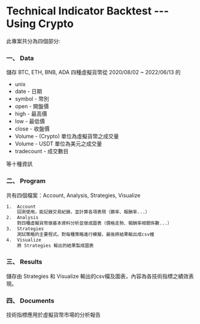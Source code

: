 # Technical Indicator Backtest --- Using Crypto
此專案共分為四個部分:

### 一、	Data
儲存 BTC, ETH, BNB, ADA 四種虛擬貨幣從 2020/08/02 ~ 2022/06/13 的

- unix 
- date - 日期
- symbol - 幣別
- open - 開盤價
- high - 最高價
- low - 最低價
- close - 收盤價
- Volume - (Crypto) 單位為虛擬貨幣之成交量
- Volume - USDT 單位為美元之成交量
- tradecount - 成交數目

等十種資訊

### 二、	Program
共有四個檔案：Account, Analysis, Strategies, Visualize
```sh
1.	Account
	回測使用，能記錄交易紀錄，並計算各項表現（勝率、報酬率...）
2.	Analysis
	對四種虛擬貨幣做基本資料分析並做成圖表（價格走勢、報酬率相關係數...）
3.	Strategies
	測試策略的主要程式。對每種策略進行模擬，最後將結果輸出成csv檔
4.	Visualize
	將 Strategies 輸出的結果製成圖表
```
### 三、	Results
儲存由 Strategies 和 Visualize 輸出的csv檔及圖表，內容為各技術指標之績效表現。

### 四、	Documents
技術指標應用於虛擬貨幣市場的分析報告